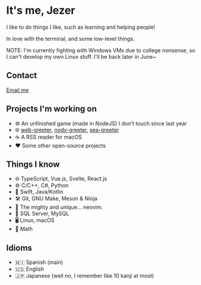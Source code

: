 # It's me, Jezer

I like to do things I like, such as learning and helping people!

In love with the terminal, and some low-level things.

NOTE: I'm currently fighting with Windows VMs due to college nonsense, so I can't develop
my own Linux stuff. I'll be back later in June~

## Contact

[Email me][email]

## Projects I'm working on

* ⚙️ An unfinished game (made in NodeJS) I don't touch since last year
* 🌐 [web-greeter][web-greeter], [nody-greeter][nody-greeter], [sea-greeter][sea-greeter]
* ☕️ A RSS reader for macOS
* ❤️ Some other open-source projects

## Things I know

* 🌐 TypeScript, Vue.js, Svelte, React.js
* ⚙️ C/C++, C#, Python
* 📱 Swift, Java/Kotlin
* 🛠 Git, GNU Make, Meson & Ninja
* 📝 The mighty and unique... neovim.
* 💾 SQL Server, MySQL
* 🖥 Linux, macOS
* 🧮 Math

## Idioms

* 🇳🇮 Spanish (main)
* 🇺🇸 English
* 🇯🇵 Japanese (well no, I remember like 10 kanji at most)

[email]: mailto:jezer.mejia@icloud.com
[web-greeter]: https://github.com/JezerM/web-greeter
[nody-greeter]: https://github.com/JezerM/nody-greeter
[sea-greeter]: https://github.com/JezerM/sea-greeter
[i3lock-color]: https://github.com/Raymo111/i3lock-color
